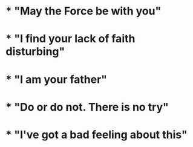 # * "May the Force be with you"
# * "I find your lack of faith disturbing"
# * "I am your father"
# * "Do or do not. There is no try"
# * "I've got a bad feeling about this"
